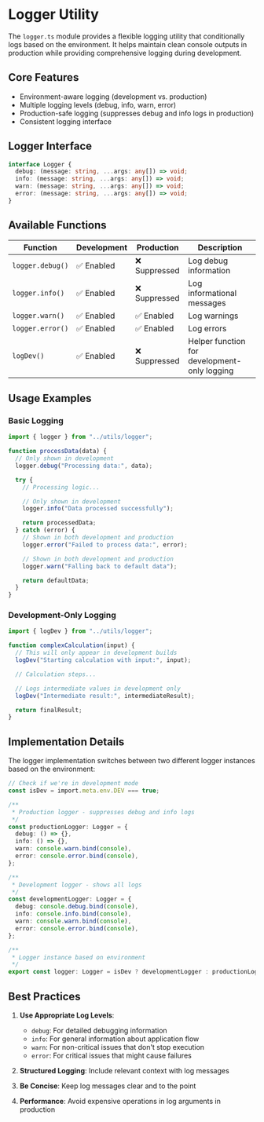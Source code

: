 # Logger Utility

The `logger.ts` module provides a flexible logging utility that conditionally logs based on the environment. It helps maintain clean console outputs in production while providing comprehensive logging during development.

## Core Features

- Environment-aware logging (development vs. production)
- Multiple logging levels (debug, info, warn, error)
- Production-safe logging (suppresses debug and info logs in production)
- Consistent logging interface

## Logger Interface

```typescript
interface Logger {
  debug: (message: string, ...args: any[]) => void;
  info: (message: string, ...args: any[]) => void;
  warn: (message: string, ...args: any[]) => void;
  error: (message: string, ...args: any[]) => void;
}
```

## Available Functions

| Function         | Development | Production    | Description                                  |
| ---------------- | ----------- | ------------- | -------------------------------------------- |
| `logger.debug()` | ✅ Enabled  | ❌ Suppressed | Log debug information                        |
| `logger.info()`  | ✅ Enabled  | ❌ Suppressed | Log informational messages                   |
| `logger.warn()`  | ✅ Enabled  | ✅ Enabled    | Log warnings                                 |
| `logger.error()` | ✅ Enabled  | ✅ Enabled    | Log errors                                   |
| `logDev()`       | ✅ Enabled  | ❌ Suppressed | Helper function for development-only logging |

## Usage Examples

### Basic Logging

```typescript
import { logger } from "../utils/logger";

function processData(data) {
  // Only shown in development
  logger.debug("Processing data:", data);

  try {
    // Processing logic...

    // Only shown in development
    logger.info("Data processed successfully");

    return processedData;
  } catch (error) {
    // Shown in both development and production
    logger.error("Failed to process data:", error);

    // Shown in both development and production
    logger.warn("Falling back to default data");

    return defaultData;
  }
}
```

### Development-Only Logging

```typescript
import { logDev } from "../utils/logger";

function complexCalculation(input) {
  // This will only appear in development builds
  logDev("Starting calculation with input:", input);

  // Calculation steps...

  // Logs intermediate values in development only
  logDev("Intermediate result:", intermediateResult);

  return finalResult;
}
```

## Implementation Details

The logger implementation switches between two different logger instances based on the environment:

```typescript
// Check if we're in development mode
const isDev = import.meta.env.DEV === true;

/**
 * Production logger - suppresses debug and info logs
 */
const productionLogger: Logger = {
  debug: () => {},
  info: () => {},
  warn: console.warn.bind(console),
  error: console.error.bind(console),
};

/**
 * Development logger - shows all logs
 */
const developmentLogger: Logger = {
  debug: console.debug.bind(console),
  info: console.info.bind(console),
  warn: console.warn.bind(console),
  error: console.error.bind(console),
};

/**
 * Logger instance based on environment
 */
export const logger: Logger = isDev ? developmentLogger : productionLogger;
```

## Best Practices

1. **Use Appropriate Log Levels**:

   - `debug`: For detailed debugging information
   - `info`: For general information about application flow
   - `warn`: For non-critical issues that don't stop execution
   - `error`: For critical issues that might cause failures

2. **Structured Logging**: Include relevant context with log messages

3. **Be Concise**: Keep log messages clear and to the point

4. **Performance**: Avoid expensive operations in log arguments in production
